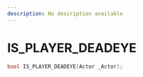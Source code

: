```yaml
---
description: No description available 
---
```


# IS_PLAYER_DEADEYE

```cpp
bool IS_PLAYER_DEADEYE(Actor _Actor);
```